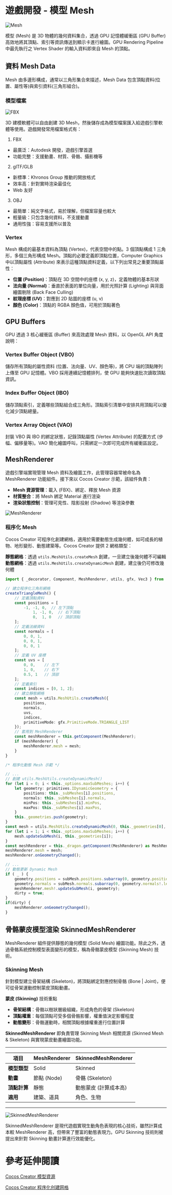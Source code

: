 # 遊戲開發 - 模型 Mesh

![Mesh](images/point_line_triangle_mesh.png)

模型 (Mesh) 是 3D 物體的幾何資料集合，透過 GPU 記憶體緩衝區 (GPU Buffer) 高效地將其頂點、索引等資訊傳送到顯示卡進行繪圖。GPU Rendering Pipeline 中最先執行之 Vertex Shader 的輸入資料即來自 Mesh 的頂點。

## 資料 Mesh Data

Mesh 由多邊形構成，通常以三角形集合來描述，Mesh Data 包含頂點資料(位置、屬性等)與索引資料(三角形組合)。

### 模型檔案

![FBX](images/cocoscreator_fbx_preview.png)

3D 建模軟體可以自由創建 3D Mesh，然後儲存成為模型檔案匯入給遊戲引擎軟體等使用。遊戲開發常用檔案格式有：

1. FBX
- 最廣泛：Autodesk 開發，遊戲引擎首選
- 功能完整：支援動畫、材質、骨骼、攝影機等

2. glTF/GLB
- 新標準：Khronos Group 推動的開放格式
- 效率高：針對實時渲染最佳化
- Web 友好

3. OBJ
- 最簡單：純文字格式，易於理解，但檔案容量也較大
- 輕量級：只包含幾何資料，不支援動畫
- 通用性強：容易支援所以普及

### Vertex

Mesh 構成的最基本資料為頂點 (Vertex)，代表空間中的點。3 個頂點構成 1 三角形，多個三角形構成 Mesh。頂點的必要定義即頂點位置，Computer Graphics 中以頂點屬性 (Attribute) 來表示這種頂點資料定義，以下列出常見之重要頂點屬性：

- **位置 (Position)**：頂點在 3D 空間中的座標 (x, y, z)，定義物體的基本形狀
- **法向量 (Normal)**：垂直於表面的單位向量，用於光照計算 (Lighting) 與背面繪圖剔除 (Back Face Culling)
- **紋理座標 (UV)**：對應到 2D 貼圖的座標 (u, v)
- **顏色 (Color)**：頂點的 RGBA 顏色值，可用於頂點著色

## GPU Buffers

GPU 透過 3 核心緩衝區 (Buffer) 來高效處理 Mesh 資料，以 OpenGL API 角度說明：

### Vertex Buffer Object (VBO)

儲存所有頂點的屬性資料 (位置、法向量、UV、顏色等)，將 CPU 端的頂點陣列上傳至 GPU 記憶體。VBO 採用連續記憶體排列，使 GPU 能夠快速批次讀取頂點資訊。

### Index Buffer Object (IBO)

儲存頂點索引，定義哪些頂點組合成三角形。頂點索引清單中安排共用頂點可以優化減少頂點總量。

### Vertex Array Object (VAO)

封裝 VBO 與 IBO 的綁定狀態，記錄頂點屬性 (Vertex Attribute) 的配置方式 (步幅、偏移量等)。VAO 簡化繪圖呼叫，只需綁定一次即可完成所有緩衝區設定。

## MeshRenderer

遊戲引擎端實現管理 Mesh 資料及繪圖工作，此管理容器常被命名為 MeshRenderer 功能組件。接下來以 Cocos Creator 示範，該組件負責：
- **Mesh 資源管理**：載入 (FBX)、綁定、釋放 Mesh 資源
- **材質整合**：將 Mesh 綁定 Material 進行渲染
- **渲染狀態控制**：管理可見性、陰影投射 (Shadow) 等渲染參數

![MeshRenderer](images/cocoscreator_meshrenderer_inspector.png)

### 程序化 Mesh

Cocos Creator 可程序化創建網格，適用於需要動態生成幾何體，如可成長的植物、地形變形、動態建築等。Cocos Creator 提供 2 網格類型：

**靜態網格**：透過 `utils.MeshUtils.createMesh` 創建，一旦建立後幾何體不可編輯
**動態網格**：透過 `utils.MeshUtils.createDynamicMesh` 創建，建立後仍可修改幾何體

```typescript
import { _decorator, Component, MeshRenderer, utils, gfx, Vec3 } from 'cc';

// 建立程序化三角形網格
createTriangleMesh() {
    // 定義頂點資料
    const positions = [
        -1, -1, 0,  // 左下頂點
            1, -1, 0,  // 右下頂點  
            0,  1, 0   // 頂部頂點
    ];
    // 定義法線資料
    const normals = [
        0, 0, 1,
        0, 0, 1,
        0, 0, 1
    ];
    // 定義 UV 座標
    const uvs = [
        0, 0,    // 左下
        1, 0,    // 右下
        0.5, 1   // 頂部
    ];
    // 定義索引
    const indices = [0, 1, 2];
    // 建立靜態網格
    const mesh = utils.MeshUtils.createMesh({
        positions,
        normals,
        uvs,
        indices,
        primitiveMode: gfx.PrimitiveMode.TRIANGLE_LIST
    });
    // 套用到 MeshRenderer
    const meshRenderer = this.getComponent(MeshRenderer);
    if (meshRenderer) {
        meshRenderer.mesh = mesh;
    }
}

/* 程序化動態 Mesh 示範 */

// ...
// 創建 utils.MeshUtils.createDynamicMesh()
for (let i = 0; i < this._options.maxSubMeshes; i++) {
    let geometry: primitives.IDynamicGeometry = {
        positions: this._subMeshes[i].positions,
        normals: this._subMeshes[i].normals,
        minPos: this._subMeshes[i].minPos,
        maxPos: this._subMeshes[i].maxPos,
    }
    this._geometries.push(geometry);
}
const mesh = utils.MeshUtils.createDynamicMesh(0, this._geometries[0], undefined, this._options);
for (let i = 1; i < this._options.maxSubMeshes; i++) {
    mesh.updateSubMesh(i, this._geometries[i]);
}
const meshRenderer = this._dragon.getComponent(MeshRenderer) as MeshRenderer;
meshRenderer.mesh = mesh;
meshRenderer.onGeometryChanged();

// ...
// 動態更新 Dynamic Mesh
if ( _ ) {
    geometry.positions = subMesh.positions.subarray(0, geometry.positions.length + count * 3);
    geometry.normals = subMesh.normals.subarray(0, geometry.normals!.length + count * 3);
    meshRenderer.mesh!.updateSubMesh(i, geometry);
    dirty = true;
}
if(dirty) {
    meshRenderer.onGeometryChanged();
}
```

## 骨骼蒙皮模型渲染 SkinnedMeshRenderer

MeshRenderer 組件提供靜態的幾何模型 (Solid Mesh) 繪圖功能。除此之外，透過骨骼系統控制模型表面變形的模型，稱為骨骼蒙皮模型 (Skinning Mesh) 技術。

### Skinning Mesh

針對模型建立骨架結構 (Skeleton)，將頂點綁定對應控制骨骼 (Bone | Joint)，便可從骨架運動控制蒙皮頂點動畫。

**蒙皮 (Skinning)** 技術重點
- **骨架結構**：骨骼以樹狀層級組織，形成角色的骨架 (Skeleton)
- **頂點權重**：每個頂點可受多個骨骼影響，權重值決定影響程度
- **動態變形**：骨骼運動時，相關頂點根據權重進行位置計算

**SkinnedMeshRenderer** 即負責管理 Skinning Mesh 相關資源 (Skinned Mesh & Skeleton) 與實現蒙皮動畫繪圖功能。

--------------------------------------------------------------
|  項目           |  MeshRenderer    | SkinnedMeshRenderer    |
|----------------|------------------|------------------------|
|  **模型類型**   |  Solid            |  Skinned              |
|  **動畫**       |  節點 (Node)      |  骨骼 (Skeleton)       |
|  **頂點計算**   |  靜態             |  動態蒙皮 (計算成本高)    |
|  **適用**       |  建築、道具        |  角色、生物             |
--------------------------------------------------------------

![SkinnedMeshRenderer](images/cocoscreator_skinnedmeshrenderer_inspector.png)

SkinnedMeshRenderer 是現代遊戲實現生動角色表現的核心技術，雖然計算成本較 MeshRenderer 高，但帶來了豐富的動態表現力。GPU Skinning 技術則被提出來針對 Skinning 動畫計算進行效能優化。

# 參考延伸閱讀

[Cocos Creator 模型資源](https://docs.cocos.com/creator/3.8/manual/zh/asset/model/mesh.html)

[Cocos Creator 程序化创建网格](https://docs.cocos.com/creator/3.8/manual/zh/asset/model/scripting-mesh.html)